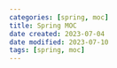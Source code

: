 ```yaml
---
categories: [spring, moc]
title: Spring MOC
date created: 2023-07-04
date modified: 2023-07-10
tags: [spring, moc]
---
```

